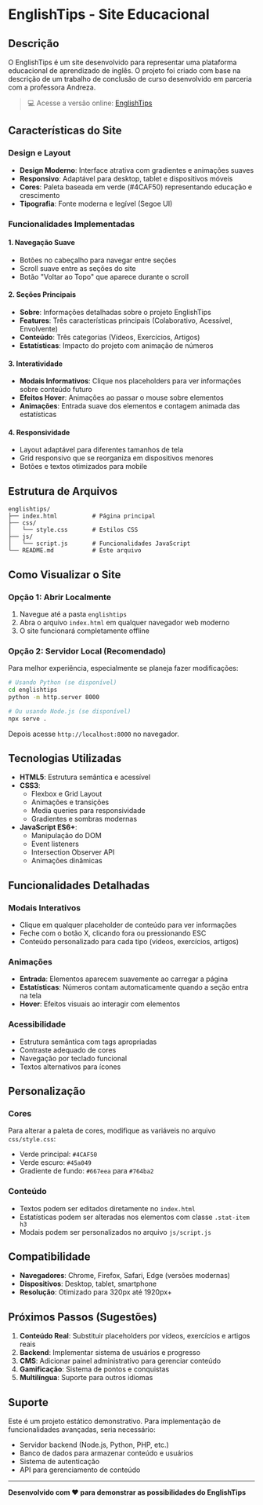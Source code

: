 # EnglishTips - Site Educacional

## Descrição

O EnglishTips é um site desenvolvido para representar uma plataforma educacional de aprendizado de inglês. O projeto foi criado com base na descrição de um trabalho de conclusão de curso desenvolvido em parceria com a professora Andreza.
> 💻 Acesse a versão online: [EnglishTips](https://levyabreu.github.io/EnglishTips/)

## Características do Site

### Design e Layout
- **Design Moderno**: Interface atrativa com gradientes e animações suaves
- **Responsivo**: Adaptável para desktop, tablet e dispositivos móveis
- **Cores**: Paleta baseada em verde (#4CAF50) representando educação e crescimento
- **Tipografia**: Fonte moderna e legível (Segoe UI)

### Funcionalidades Implementadas

#### 1. Navegação Suave
- Botões no cabeçalho para navegar entre seções
- Scroll suave entre as seções do site
- Botão "Voltar ao Topo" que aparece durante o scroll

#### 2. Seções Principais
- **Sobre**: Informações detalhadas sobre o projeto EnglishTips
- **Features**: Três características principais (Colaborativo, Acessível, Envolvente)
- **Conteúdo**: Três categorias (Vídeos, Exercícios, Artigos)
- **Estatísticas**: Impacto do projeto com animação de números

#### 3. Interatividade
- **Modais Informativos**: Clique nos placeholders para ver informações sobre conteúdo futuro
- **Efeitos Hover**: Animações ao passar o mouse sobre elementos
- **Animações**: Entrada suave dos elementos e contagem animada das estatísticas

#### 4. Responsividade
- Layout adaptável para diferentes tamanhos de tela
- Grid responsivo que se reorganiza em dispositivos menores
- Botões e textos otimizados para mobile

## Estrutura de Arquivos

```
englishtips/
├── index.html          # Página principal
├── css/
│   └── style.css       # Estilos CSS
├── js/
│   └── script.js       # Funcionalidades JavaScript
└── README.md           # Este arquivo
```

## Como Visualizar o Site

### Opção 1: Abrir Localmente
1. Navegue até a pasta `englishtips`
2. Abra o arquivo `index.html` em qualquer navegador web moderno
3. O site funcionará completamente offline

### Opção 2: Servidor Local (Recomendado)
Para melhor experiência, especialmente se planeja fazer modificações:

```bash
# Usando Python (se disponível)
cd englishtips
python -m http.server 8000

# Ou usando Node.js (se disponível)
npx serve .
```

Depois acesse `http://localhost:8000` no navegador.

## Tecnologias Utilizadas

- **HTML5**: Estrutura semântica e acessível
- **CSS3**: 
  - Flexbox e Grid Layout
  - Animações e transições
  - Media queries para responsividade
  - Gradientes e sombras modernas
- **JavaScript ES6+**:
  - Manipulação do DOM
  - Event listeners
  - Intersection Observer API
  - Animações dinâmicas

## Funcionalidades Detalhadas

### Modais Interativos
- Clique em qualquer placeholder de conteúdo para ver informações
- Feche com o botão X, clicando fora ou pressionando ESC
- Conteúdo personalizado para cada tipo (vídeos, exercícios, artigos)

### Animações
- **Entrada**: Elementos aparecem suavemente ao carregar a página
- **Estatísticas**: Números contam automaticamente quando a seção entra na tela
- **Hover**: Efeitos visuais ao interagir com elementos

### Acessibilidade
- Estrutura semântica com tags apropriadas
- Contraste adequado de cores
- Navegação por teclado funcional
- Textos alternativos para ícones

## Personalização

### Cores
Para alterar a paleta de cores, modifique as variáveis no arquivo `css/style.css`:
- Verde principal: `#4CAF50`
- Verde escuro: `#45a049`
- Gradiente de fundo: `#667eea` para `#764ba2`

### Conteúdo
- Textos podem ser editados diretamente no `index.html`
- Estatísticas podem ser alteradas nos elementos com classe `.stat-item h3`
- Modais podem ser personalizados no arquivo `js/script.js`

## Compatibilidade

- **Navegadores**: Chrome, Firefox, Safari, Edge (versões modernas)
- **Dispositivos**: Desktop, tablet, smartphone
- **Resolução**: Otimizado para 320px até 1920px+

## Próximos Passos (Sugestões)

1. **Conteúdo Real**: Substituir placeholders por vídeos, exercícios e artigos reais
2. **Backend**: Implementar sistema de usuários e progresso
3. **CMS**: Adicionar painel administrativo para gerenciar conteúdo
4. **Gamificação**: Sistema de pontos e conquistas
5. **Multilíngua**: Suporte para outros idiomas

## Suporte

Este é um projeto estático demonstrativo. Para implementação de funcionalidades avançadas, seria necessário:
- Servidor backend (Node.js, Python, PHP, etc.)
- Banco de dados para armazenar conteúdo e usuários
- Sistema de autenticação
- API para gerenciamento de conteúdo

---

**Desenvolvido com ❤️ para demonstrar as possibilidades do EnglishTips**

